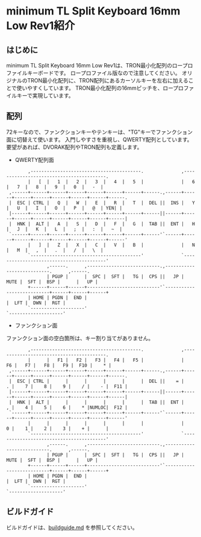# minimum TL Split Keyboard 16mm Low Rev1紹介

## はじめに
minimum TL Split Keyboard 16mm Low Rev1は、TRON最小化配列のロープロファイルキーボードです。
ロープロファイル版なので注意してください。
オリジナルのTRON最小化配列に、TRON配列にあるカーソルキーを左右に加えることで使いやすくしています。
TRON最小化配列の16mmピッチを、ロープロファイルキーで実現しています。

## 配列
72キーなので、ファンクションキーやテンキーは、"TG"キーでファンクション面に切替えて使います。
入門しやすさを重視し、QWERTY配列としています。要望があれば、DVORAK配列やTRON配列も定義します。
- QWERTY配列面

~~~
        ,-----------------------------------------.              ,-----------------------------------------.
        |   [  |   1  |   2  |   3  |   4  |   5  |              |   6  |   7  |   8  |   9  |   0  |   -  |
 ,------+------+------+------+------+------+------+------.,------+------+------+------+------+------+------+------.
 |  ESC | CTRL |   Q  |   W  |   E  |   R  |   T  |  DEL ||  INS |   Y  |   U  |   I  |   O  |   P  |   @  | YEN| |
 |------+------+------+------+------+------+------+------||------+------+------+------+------+------+------+------|
 |  HNK |  ALT |   A  |   S  |   D  |   F  |   G  |  TAB ||  ENT |   H  |   J  |   K  |   L  |   ;  |   :  |   ~  |
 `------+------+------+------+------+------+------+------'`------+------+------+------+------+------+------+------'
        |   ]  |   Z  |   X  |   C  |   V  |   B  |              |   N  |   M  |   ,  |   .  |   /  |   \  |
        `-----------------------------------------'              `-----------------------------------------'
               ,------.      ,---------------------------.,---------------------------.      ,------.
               | PGUP |      |  SPC |  SFT |   TG |  CPS ||   JP | MUTE |  SFT |  BSP |      |   UP |
        +------+------+------+---------------------------'`---------------------------+------+------+------+
        | HOME | PGDN |  END |                                                        |  LFT |  DWN |  RGT |
        `--------------------'                                                        `--------------------'
~~~

- ファンクション面

ファンクション面の空白箇所は、キー割り当てがありません。

~~~
        ,-----------------------------------------.              ,-----------------------------------------.
        |      |   F1 |   F2 |   F3 |   F4 |   F5 |              |   F6 |   F7 |   F8 |   F9 |  F10 |    * |
 ,------+------+------+------+------+------+------+------.,------+------+------+------+------+------+------+------.
 |  ESC | CTRL |      |      |      |      |      |  DEL ||    = |    . |    7 |    8 |    9 |    / |    - |  F11 |
 |------+------+------+------+------+------+------+------||------+------+------+------+------+------+------+------|
 |  HNK |  ALT |      |      |      |      |      |  TAB ||  ENT |    , |    4 |    5 |    6 |    * |NUMLOC|  F12 |
 `------+------+------+------+------+------+------+------'`------+------+------+------+------+------+------+------'
        |      |      |      |      |      |      |              |    0 |    1 |    2 |    3 |    + |      |
        `-----------------------------------------'              `-----------------------------------------'
               ,------.      ,---------------------------.,---------------------------.      ,------.
               | PGUP |      |  SPC |  SFT |   TG |  CPS ||   JP | MUTE |  SFT |  BSP |      |   UP |
        +------+------+------+---------------------------'`---------------------------+------+------+------+
        | HOME | PGDN |  END |                                                        |  LFT |  DWN |  RGT |
        `--------------------'                                                        `--------------------'
~~~

## ビルドガイド
ビルドガイドは、[buildguide.md](https://github.com/satromi/minimumtlsplit16low_rev1/blob/master/buildguide.md) を参照してください。

